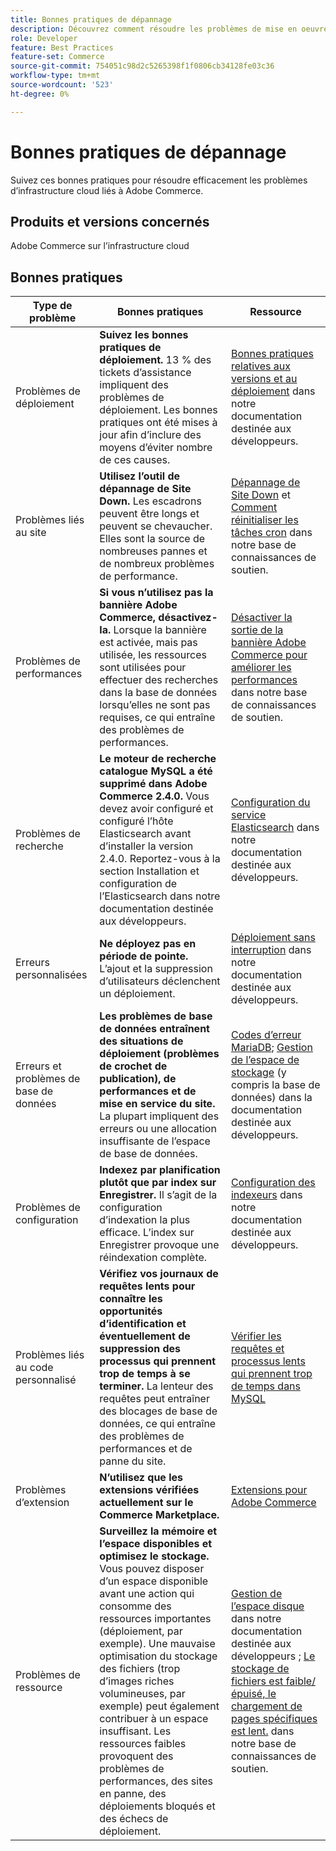 ```yaml
---
title: Bonnes pratiques de dépannage
description: Découvrez comment résoudre les problèmes de mise en oeuvre d’Adobe Commerce.
role: Developer
feature: Best Practices
feature-set: Commerce
source-git-commit: 754051c98d2c5265398f1f0806cb34128fe03c36
workflow-type: tm+mt
source-wordcount: '523'
ht-degree: 0%

---
```



# Bonnes pratiques de dépannage

Suivez ces bonnes pratiques pour résoudre efficacement les problèmes d’infrastructure cloud liés à Adobe Commerce.

## Produits et versions concernés

Adobe Commerce sur l’infrastructure cloud

## Bonnes pratiques

| Type de problème | Bonnes pratiques | Ressource |
|----------------------------|----------------------------------------------------------------------------------------------------------------------------------------------------------------------------------------------------------------------------------------------------------------------------------------------------------------------------------------------------------------------------------------------------|-------------------------------------------------------------------------------------------------------------------------------------------------------------------------------------------------------------------------------------------------------------------------------------------------------------------------------------------------------------------------------------------------------|
| Problèmes de déploiement | **Suivez les bonnes pratiques de déploiement.** 13 % des tickets d’assistance impliquent des problèmes de déploiement. Les bonnes pratiques ont été mises à jour afin d’inclure des moyens d’éviter nombre de ces causes. | [Bonnes pratiques relatives aux versions et au déploiement](https://devdocs.magento.com/cloud/reference/discover-deploy.html#best-practices) dans notre documentation destinée aux développeurs. |
| Problèmes liés au site | **Utilisez l’outil de dépannage de Site Down.** Les escadrons peuvent être longs et peuvent se chevaucher. Elles sont la source de nombreuses pannes et de nombreux problèmes de performance. | [Dépannage de Site Down](https://experienceleague.adobe.com/docs/commerce-knowledge-base/kb/troubleshooting/site-down-or-unresponsive/magento-site-down-troubleshooter.html?lang=en) et [Comment réinitialiser les tâches cron](https://experienceleague.adobe.com/docs/commerce-knowledge-base/kb/troubleshooting/miscellaneous/cron-job-is-stuck-in-running-status.html?lang=en) dans notre base de connaissances de soutien. |
| Problèmes de performances | **Si vous n’utilisez pas la bannière Adobe Commerce, désactivez-la.** Lorsque la bannière est activée, mais pas utilisée, les ressources sont utilisées pour effectuer des recherches dans la base de données lorsqu’elles ne sont pas requises, ce qui entraîne des problèmes de performances. | [Désactiver la sortie de la bannière Adobe Commerce pour améliorer les performances](https://experienceleague.adobe.com/docs/commerce-knowledge-base/kb/troubleshooting/miscellaneous/disable-magento-banner-output-to-improve-site-performance.html) dans notre base de connaissances de soutien. |
| Problèmes de recherche | **Le moteur de recherche catalogue MySQL a été supprimé dans Adobe Commerce 2.4.0.** Vous devez avoir configuré et configuré l’hôte Elasticsearch avant d’installer la version 2.4.0. Reportez-vous à la section Installation et configuration de l’Elasticsearch dans notre documentation destinée aux développeurs. | [Configuration du service Elasticsearch](https://devdocs.magento.com/cloud/project/services-elastic.html) dans notre documentation destinée aux développeurs. |
| Erreurs personnalisées | **Ne déployez pas en période de pointe.** L’ajout et la suppression d’utilisateurs déclenchent un déploiement. | [Déploiement sans interruption](https://devdocs.magento.com/cloud/deploy/reduce-downtime.html) dans notre documentation destinée aux développeurs. |
| Erreurs et problèmes de base de données | **Les problèmes de base de données entraînent des situations de déploiement (problèmes de crochet de publication), de performances et de mise en service du site.** La plupart impliquent des erreurs ou une allocation insuffisante de l’espace de base de données. | [Codes d’erreur MariaDB](https://mariadb.com/kb/en/library/mariadb-error-codes/#mariadb-specific-error-codes); [Gestion de l’espace de stockage](https://devdocs.magento.com/cloud/project/manage-disk-space.html) (y compris la base de données) dans la documentation destinée aux développeurs. |
| Problèmes de configuration | **Indexez par planification plutôt que par index sur Enregistrer.** Il s’agit de la configuration d’indexation la plus efficace. L’index sur Enregistrer provoque une réindexation complète. | [Configuration des indexeurs](../../../configuration/cli/manage-indexers.md#configure-indexers) dans notre documentation destinée aux développeurs. |
| Problèmes liés au code personnalisé | **Vérifiez vos journaux de requêtes lents pour connaître les opportunités d’identification et éventuellement de suppression des processus qui prennent trop de temps à se terminer.** La lenteur des requêtes peut entraîner des blocages de base de données, ce qui entraîne des problèmes de performances et de panne du site. | [Vérifier les requêtes et processus lents qui prennent trop de temps dans MySQL](https://experienceleague.adobe.com/docs/commerce-knowledge-base/kb/troubleshooting/database/checking-slow-queries-and-processes-mysql.html) |
| Problèmes d’extension | **N’utilisez que les extensions vérifiées actuellement sur le Commerce Marketplace.** | [Extensions pour Adobe Commerce](https://marketplace.magento.com/extensions.html) |
| Problèmes de ressource | **Surveillez la mémoire et l’espace disponibles et optimisez le stockage.** Vous pouvez disposer d’un espace disponible avant une action qui consomme des ressources importantes (déploiement, par exemple). Une mauvaise optimisation du stockage des fichiers (trop d’images riches volumineuses, par exemple) peut également contribuer à un espace insuffisant. Les ressources faibles provoquent des problèmes de performances, des sites en panne, des déploiements bloqués et des échecs de déploiement. | [Gestion de l’espace disque](https://devdocs.magento.com/cloud/project/manage-disk-space.html) dans notre documentation destinée aux développeurs ; [Le stockage de fichiers est faible/épuisé, le chargement de pages spécifiques est lent.](https://experienceleague.adobe.com/docs/commerce-knowledge-base/kb/troubleshooting/miscellaneous/file-storage-low-specific-page-loads-are-slow.html?lang=en) dans notre base de connaissances de soutien. |
